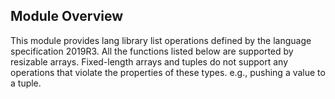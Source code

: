 ## Module Overview

This module provides lang library list operations defined by the language specification 2019R3. All the functions listed 
below are supported by resizable arrays. Fixed-length arrays and tuples do not support any operations that violate the 
properties of these types. e.g., pushing a value to a tuple. 

